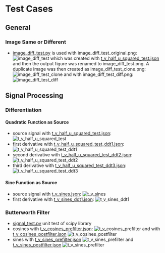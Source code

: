 # Test Cases

## General

### Image Same or Different

* [image_diff_test.py](image_diff_test.py) is used with image_diff_test_original.png:
![image_diff_test](image_diff_test.png) which was created with 
[t_v_half_u_squared_test.json](t_v_half_u_squared_test.json) and then the output figure was renamed to image_diff_test.png.
A duplicate image was then created as image_diff_test_clone.png:
![image_diff_test_clone](image_diff_test_clone.png)
and with image_diff_test_diff.png:
![image_diff_test_diff](image_diff_test_diff.png)

## Signal Processing

### Differentiation

#### Quadratic Function as Source

* source signal with
[t_v_half_u_squared_test.json](t_v_half_u_squared_test.json):
![t_v_half_u_squared_test](t_v_half_u_squared_test.png)
* first derivative with
[t_v_half_u_squared_test_ddt1.json](t_v_half_u_squared_test_ddt1.json):
![t_v_half_u_squared_test_ddt1](t_v_half_u_squared_test_ddt1.png)
* second derivative with
[t_v_half_u_squared_test_ddt2.json](t_v_half_u_squared_test_ddt2.json):
![t_v_half_u_squared_test_ddt2](t_v_half_u_squared_test_ddt2.png)
* third derivative with
[t_v_half_u_squared_test_ddt3.json](t_v_half_u_squared_test_ddt3.json):
![t_v_half_u_squared_test_ddt3](t_v_half_u_squared_test_ddt3.png)

#### Sine Function as Source

* source signal with
[t_v_sines.json](t_v_sines.json):
![t_v_sines](t_v_sines.png)
* first derivative with
[t_v_sines_ddt1.json](t_v_sines_ddt1.json):
![t_v_sines_ddt1](t_v_sines_ddt1.png)

### Butterworth Filter

* [signal_test.py](signal_test.py) unit test of scipy library
* cosines with [t_v_cosines_prefilter.json](t_v_cosines_prefilter.json):
![t_v_cosines_prefilter](t_v_cosines_prefilter.png) and with [t_v_cosines_postfilter.json](t_v_cosines_postfilter.json) 
![t_v_cosines_postfilter](t_v_cosines_postfilter.png)
* sines with [t_v_sines_prefilter.json](t_v_sines_prefilter.json)
![t_v_sines_prefilter](t_v_sines_prefilter.png)
and [t_v_sines_postfilter.json](t_v_sines_postfilter.json)
![t_v_sines_prefilter](t_v_sines_postfilter.png)
